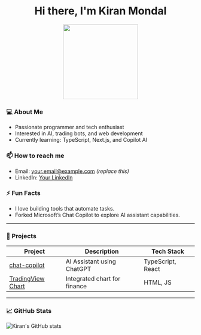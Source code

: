 <h1 align="center">Hi there, I'm Kiran Mondal</h1>

<p align="center">
  <img src="https://media.giphy.com/media/qgQUggAC3Pfv687qPC/giphy.gif" width="200"/>
</p>

### 💻 About Me
- Passionate programmer and tech enthusiast  
- Interested in AI, trading bots, and web development  
- Currently learning: TypeScript, Next.js, and Copilot AI  

### 📫 How to reach me
- Email: your.email@example.com *(replace this)*
- LinkedIn: [Your LinkedIn](#)

### ⚡ Fun Facts
- I love building tools that automate tasks.
- Forked Microsoft’s Chat Copilot to explore AI assistant capabilities.

---

### 🚀 Projects

| Project | Description | Tech Stack |
|--------|-------------|-------------|
| [chat-copilot](https://github.com/Kiran-mondal/chat-copilot) | AI Assistant using ChatGPT | TypeScript, React |
| [TradingView Chart](https://github.com/Kiran-mondal/Kiran) | Integrated chart for finance | HTML, JS |

---

### 📈 GitHub Stats

![Kiran's GitHub stats](https://github-readme-stats.vercel.app/api?username=Kiran-mondal&show_icons=true&theme=radical)
